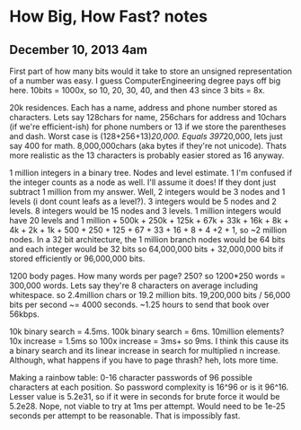 How Big, How Fast? notes
========================

December 10, 2013 4am
---------------------
First part of how many bits would it take to store an unsigned representation of a number was easy. I guess ComputerEngineering degree pays off big here. 10bits = 1000x, so 10, 20, 30, 40, and then 43 since 3 bits = 8x. 

20k residences. Each has a name, address and phone number stored as characters. Lets say 128chars for name, 256chars for address and 10chars (if we're efficient-ish) for phone numbers or 13 if we store the parentheses and dash. Worst case is (128+256+13)*20,000. Equals 397*20,000, lets just say 400 for math. 8,000,000chars (aka bytes if they're not unicode). Thats more realistic as the 13 characters is probably easier stored as 16 anyway.

1 million integers in a binary tree. Nodes and level estimate. 1 I'm confused if the integer counts as a node as well. I'll assume it does! If they dont just subtract 1 million from my answer. Well, 2 integers would be 3 nodes and 1 levels (i dont count leafs as a level?). 3 integers would be 5 nodes and 2 levels. 8 integers would be 15 nodes and 3 levels. 1 million integers would have 20 levels and 1 million + 500k + 250k + 125k + 67k + 33k + 16k + 8k + 4k + 2k + 1k + 500 + 250 + 125 + 67 + 33 + 16 + 8 + 4 +2 + 1, so ~2 million nodes. In a 32 bit architecture, the 1 million branch nodes would be 64 bits and each integer would be 32 bits so 64,000,000 bits + 32,000,000 bits if stored efficiently or 96,000,000 bits.

1200 body pages. How many words per page? 250? so 1200*250 words = 300,000 words. Lets say they're 8 characters on average including whitespace. so 2.4million chars or 19.2 million bits. 19,200,000 bits / 56,000 bits per second ~= 4000 seconds. ~1.25 hours to send that book over 56kbps.

10k binary search = 4.5ms. 100k binary search = 6ms. 10million elements? 10x increase = 1.5ms so 100x increase = 3ms+ so 9ms. I think this cause its a binary search and its linear increase in search for multiplied n increase. Although, what happens if you have to page thrash? heh, lots more time.

Making a rainbow table: 0-16 character passwords of 96 possible characters at each position. So password complexity is 16^96 or is it 96^16. Lesser value is 5.2e31, so if it were in seconds for brute force it would be 5.2e28. Nope, not viable to try at 1ms per attempt. Would need to be 1e-25 seconds per attempt to be reasonable. That is impossibly fast.
